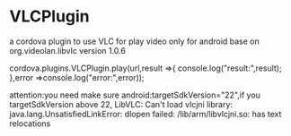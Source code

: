 # VLCPlugin
a cordova plugin to use VLC for play video only for android  base on org.videolan.libvlc version 1.0.6

 cordova.plugins.VLCPlugin.play(url,result =>{
      console.log("result:",result);
    },error =>console.log("error:",error));

attention:you need make sure android:targetSdkVersion="22",if you targetSdkVersion above 22, LibVLC: Can't load vlcjni library: java.lang.UnsatisfiedLinkError: dlopen failed: /lib/arm/libvlcjni.so: has text relocations

